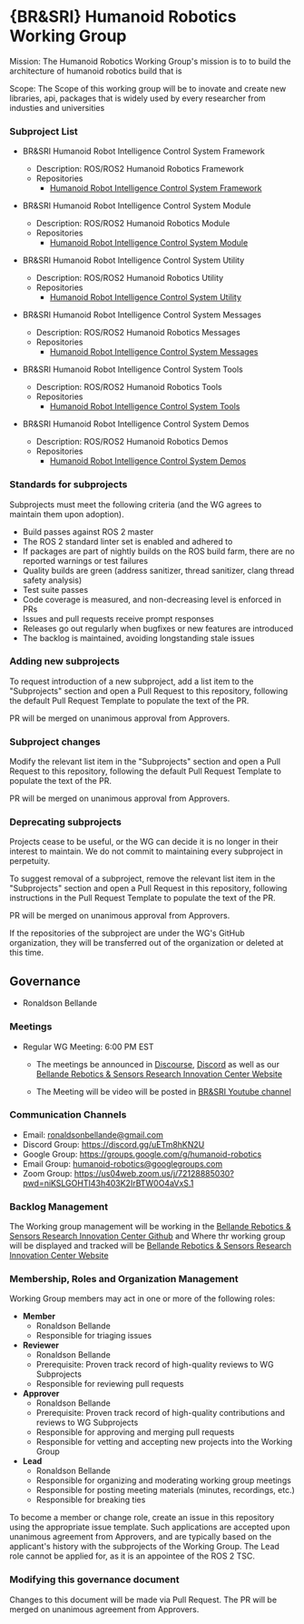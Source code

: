 # {BR&SRI} Humanoid Robotics Working Group

Mission: The Humanoid Robotics Working Group's mission is to to build the architecture of humanoid robotics build that is

Scope: The Scope of this working group will be to inovate and create new libraries, api, packages that is widely used by every researcher from industies and universities

### Subproject List

* BR&SRI Humanoid Robot Intelligence Control System Framework
  * Description: ROS/ROS2 Humanoid Robotics Framework
  * Repositories
    * [Humanoid Robot Intelligence Control System Framework](https://github.com/Robotics-Sensors/humanoid_robot_intelligence_control_system_framework)

* BR&SRI Humanoid Robot Intelligence Control System Module
  * Description: ROS/ROS2 Humanoid Robotics Module
  * Repositories
    * [Humanoid Robot Intelligence Control System Module](https://github.com/Robotics-Sensors/humanoid_robot_intelligence_control_system_module)

* BR&SRI Humanoid Robot Intelligence Control System Utility
  * Description: ROS/ROS2 Humanoid Robotics Utility
  * Repositories
    * [Humanoid Robot Intelligence Control System Utility](https://github.com/Robotics-Sensors/humanoid_robot_intelligence_control_system_utility)

* BR&SRI Humanoid Robot Intelligence Control System Messages
  * Description: ROS/ROS2 Humanoid Robotics Messages
  * Repositories
    * [Humanoid Robot Intelligence Control System Messages](https://github.com/Robotics-Sensors/humanoid_robot_intelligence_control_system_messages)

* BR&SRI Humanoid Robot Intelligence Control System Tools
  * Description: ROS/ROS2 Humanoid Robotics Tools
  * Repositories
    * [Humanoid Robot Intelligence Control System Tools](https://github.com/Robotics-Sensors/humanoid_robot_intelligence_control_system_tools)

* BR&SRI Humanoid Robot Intelligence Control System Demos
  * Description: ROS/ROS2 Humanoid Robotics Demos
  * Repositories
    * [Humanoid Robot Intelligence Control System Demos](https://github.com/Robotics-Sensors/humanoid_robot_intelligence_control_system_demos)


### Standards for subprojects

Subprojects must meet the following criteria (and the WG agrees to maintain them upon adoption).

* Build passes against ROS 2 master
* The ROS 2 standard linter set is enabled and adhered to
* If packages are part of nightly builds on the ROS build farm, there are no reported warnings or test failures
* Quality builds are green (address sanitizer, thread sanitizer, clang thread safety analysis)
* Test suite passes
* Code coverage is measured, and non-decreasing level is enforced in PRs
* Issues and pull requests receive prompt responses
* Releases go out regularly when bugfixes or new features are introduced
* The backlog is maintained, avoiding longstanding stale issues

### Adding new subprojects

To request introduction of a new subproject, add a list item to the "Subprojects" section and open a Pull Request to this repository, following the default Pull Request Template to populate the text of the PR.

PR will be merged on unanimous approval from Approvers.

### Subproject changes

Modify the relevant list item in the "Subprojects" section and open a Pull Request to this repository, following the default Pull Request Template to populate the text of the PR.

PR will be merged on unanimous approval from Approvers.

### Deprecating subprojects

Projects cease to be useful, or the WG can decide it is no longer in their interest to maintain.
We do not commit to maintaining every subproject in perpetuity.

To suggest removal of a subproject, remove the relevant list item in the "Subprojects" section and open a Pull Request in this repository, following instructions in the Pull Request Template to populate the text of the PR.

PR will be merged on unanimous approval from Approvers.

If the repositories of the subproject are under the WG's GitHub organization, they will be transferred out of the organization or deleted at this time.

## Governance
- Ronaldson Bellande

### Meetings

* Regular WG Meeting: 6:00 PM EST
  * The meetings be announced in [Discourse](https://discourse.ros.org/t/potential-humanoid-robotics-monthly-working-group/36426/11), [Discord](https://discord.gg/uETm8hKN2U) as well as our [Bellande Rebotics & Sensors Research Innovation Center Website](robotics-sensors.github.io)

  * The Meeting will be video will be posted in [BR&SRI Youtube channel](https://www.youtube.com/channel/UC2dG9_JAw4NCug0G98JnQ5A)

### Communication Channels
- Email: ronaldsonbellande@gmail.com
- Discord Group: https://discord.gg/uETm8hKN2U
- Google Group: https://groups.google.com/g/humanoid-robotics
- Email Group: humanoid-robotics@googlegroups.com
- Zoom Group: https://us04web.zoom.us/j/72128885030?pwd=niKSLGOHTI43h403K2IrBTW0O4aVxS.1

### Backlog Management

The Working group management will be working in the [Bellande Rebotics & Sensors Research Innovation Center Github](https://github.com/Robotics-Sensors) and Where thr working group will be displayed and tracked will be [Bellande Rebotics & Sensors Research Innovation Center Website](robotics-sensors.github.io)

### Membership, Roles and Organization Management

Working Group members may act in one or more of the following roles:

* **Member**
  * Ronaldson Bellande
  * Responsible for triaging issues
* **Reviewer**
  * Ronaldson Bellande
  * Prerequisite: Proven track record of high-quality reviews to WG Subprojects
  * Responsible for reviewing pull requests
* **Approver**
  * Ronaldson Bellande
  * Prerequisite: Proven track record of high-quality contributions and reviews to WG Subprojects
  * Responsible for approving and merging pull requests
  * Responsible for vetting and accepting new projects into the Working Group
* **Lead**
  * Ronaldson Bellande
  * Responsible for organizing and moderating working group meetings
  * Responsible for posting meeting materials (minutes, recordings, etc.)
  * Responsible for breaking ties

To become a member or change role, create an issue in this repository using the appropriate issue template.
Such applications are accepted upon unanimous agreement from Approvers, and are typically based on the applicant's history with the subprojects of the Working Group.
The Lead role cannot be applied for, as it is an appointee of the ROS 2 TSC.

### Modifying this governance document

Changes to this document will be made via Pull Request.
The PR will be merged on unanimous agreement from Approvers.
